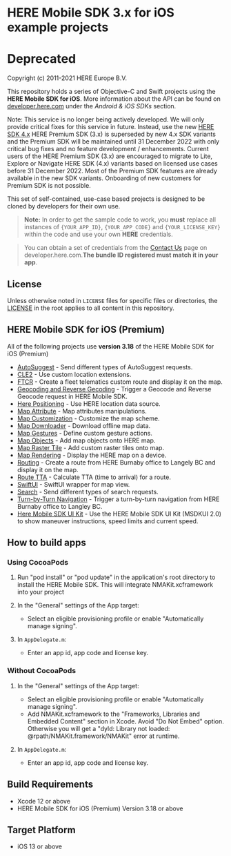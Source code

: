 # HERE Mobile SDK 3.x for iOS example projects
# Deprecated

Copyright (c) 2011-2021 HERE Europe B.V.

This repository holds a series of Objective-C and Swift projects using the **HERE Mobile SDK for iOS**. More information about the API can be found on [developer.here.com](https://developer.here.com/develop/mobile-sdks) under the *Android & iOS SDKs* section.

Note:
This service is no longer being actively developed. We will only provide critical fixes for this service in future. Instead, use the new [HERE SDK 4.x](https://developer.here.com/documentation/ios-sdk-navigate/4.10.5.0/dev_guide/index.html)
HERE Premium SDK (3.x) is superseded by new 4.x SDK variants and the Premium SDK will be maintained until 31 December 2022 with only critical bug fixes and no feature development / enhancements.
Current users of the HERE Premium SDK (3.x) are encouraged to migrate to Lite, Explore or Navigate HERE SDK (4.x) variants based on licensed use cases before 31 December 2022. Most of the Premium SDK features are already available in the new SDK variants.
Onboarding of new customers for Premium SDK is not possible.

This set of self-contained, use-case based projects is designed to be cloned by developers for their own use.

> **Note:** In order to get the sample code to work, you **must** replace all instances of `{YOUR_APP_ID}`, `{YOUR_APP_CODE}` and `{YOUR_LICENSE_KEY}` within the code and use your own **HERE** credentials.

> You can obtain a set of credentials from the [Contact Us](https://developer.here.com/contact-us) page on developer.here.com.**The bundle ID registered must match it in your app**.

## License

Unless otherwise noted in `LICENSE` files for specific files or directories, the [LICENSE](LICENSE) in the root applies to all content in this repository.

## HERE Mobile SDK for iOS (Premium)

All of the following projects use **version 3.18** of the HERE Mobile SDK for iOS (Premium)

* [AutoSuggest](auto-suggest-ios) - Send different types of AutoSuggest requests.
* [CLE2](cle2-ios) - Use custom location extensions.
* [FTCR](ftcr-routing-ios) - Create a fleet telematics custom route and display it on the map.
* [Geocoding and Reverse Gecoding](geocoder-and-reverse-geocoder-ios) - Trigger a Geocode and Reverse Geocode request in HERE Mobile SDK.
* [Here Positioning](here-positioning-ios) - Use HERE location data source.
* [Map Attribute](map-attribute-ios) - Map attributes manipulations.
* [Map Customization](map-customization-ios) - Customize the map scheme.
* [Map Downloader](map-downloader-ios) - Download offline map data.
* [Map Gestures](map-gestures-ios) - Define custom gesture actions.
* [Map Objects](map-objects-ios) - Add map objects onto HERE map.
* [Map Raster Tile](map-raster-tile-ios) - Add custom raster tiles onto map.
* [Map Rendering](map-rendering-ios) - Display the HERE map on a device.
* [Routing](routing-ios) - Create a route from HERE Burnaby office to Langely BC and display it on the map.
* [Route TTA](route-tta-ios) - Calculate TTA (time to arrival) for a route.
* [SwiftUI](swiftui-ios-swift) - SwiftUI wrapper for map view.
* [Search](search-ios) - Send different types of search requests.
* [Turn-by-Turn Navigation](turn-by-turn-navigation-ios) - Trigger a turn-by-turn navigation from HERE Burnaby office to Langley BC.
* [Here Mobile SDK UI Kit](here-mobile-sdk-ui-kit-swift) - Use the HERE Mobile SDK UI Kit (MSDKUI 2.0) to show maneuver instructions, speed limits and current speed.
## How to build apps

### Using CocoaPods

1. Run "pod install" or "pod update" in the application's root directory to install
   the HERE Mobile SDK. This will integrate NMAKit.xcframework into your project

2. In the "General" settings of the App target:
    - Select an eligible provisioning profile or enable "Automatically
      manage signing".

3. In `AppDelegate.m`:
    - Enter an app id, app code and license key.

### Without CocoaPods

1. In the "General" settings of the App target:
    - Select an eligible provisioning profile or enable "Automatically
      manage signing".
    - Add NMAKit.xcframework to the "Frameworks, Libraries and Embedded Content" section in Xcode. Avoid "Do Not Embed" option. Otherwise you
      will get a "dyld: Library not loaded: @rpath/NMAKit.framework/NMAKit"
      error at runtime.

2. In `AppDelegate.m`:
    - Enter an app id, app code and license key.

## Build Requirements

* Xcode 12 or above
* HERE Mobile SDK for iOS (Premium) Version 3.18 or above

## Target Platform

* iOS 13 or above
